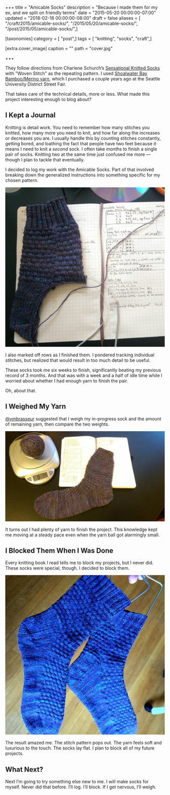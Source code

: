 +++
title = "Amicable Socks"
description = "Because I made them for my ex, and we split on friendly terms"
date = "2015-05-20 00:00:00-07:00"
updated = "2018-02-18 00:00:00-08:00"
draft = false
aliases = [ "/craft/2015/amicable-socks/", "/2015/05/20/amicable-socks/", "/post/2015/05/amicable-socks/",]

[taxonomies]
category = [ "post",]
tags = [ "knitting", "socks", "craft",]

[extra.cover_image]
caption = ""
path = "cover.jpg"

+++

They follow directions from Charlene Schurch’s [Sensational Knitted
Socks](https://www.goodreads.com/book/show/399836.Sensational_Knitted_Socks)
with "Woven Stitch" as the repeating pattern. I used [Shoalwater Bay
Bamboo/Merino yarn](http://shoalwaterbayyarn.com/bamboo.html), which I
purchased a couple years ago at the Seattle University District Street
Fair.

That takes care of the technical details, more or less. What made this
project interesting enough to blog about?

I Kept a Journal
----------------

Knitting is detail work. You need to remember how many stitches you
knitted, how many more you need to knit, and how far along the increases
or decreases you are. I usually handle this by counting stitches
constantly, getting bored, and loathing the fact that people have two
feet because it means I need to knit a *second* sock. I often take
months to finish a single pair of socks. Knitting two at the same time
just confused me more — though I plan to tackle that eventually.

I decided to log my work with the Amicable Socks. Part of that involved
breaking down the generalized instructions into something specific for
my chosen pattern.

![in-progress socks laid out on project page](amicable-socks-logged.jpg "I knew I'd find a use for my Moleskine eventually")

I also marked off rows as I finished them. I pondered tracking
individual stitches, but realized that would result in too much detail
to be useful.

These socks took me six weeks to finish, significantly beating my
previous record of 3 months. And that was with a week and a half of idle
time while I worried about whether I had enough yarn to finish the pair.

Oh, about that.

I Weighed My Yarn
-----------------

[@vmbrasseur](https://twitter.com/vmbrasseur) suggested that I weigh my
in-progress sock and the amount of remaining yarn, then compare the two
weights.

![sock laid flat, with remaining yarn on scale](amicable-socks-weighed.jpg "The sock weighed 1.3 ounces")

It turns out I had plenty of yarn to finish the project. This knowledge
kept me moving at a steady pace even when the yarn ball got alarmingly
small.

I Blocked Them When I Was Done
------------------------------

Every knitting book I read tells me to block my projects, but I never
did. These socks were special, though. I decided to block them.

![finished socks on sock hangers](amicable-socks-blocked.jpg "The important thing is the blocking, not me going crazy with filters.")

The result amazed me. The stitch pattern pops out. The yarn feels soft
and luxurious to the touch. The socks lay flat. I plan to block all of
my future projects.

What Next?
----------

Next I’m going to try something else new to me. I will make socks for
myself. Never did that before. I’ll log. I’ll block. If I get nervous,
I’ll weigh.